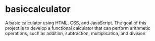 # basiccalculator
A basic calculator using HTML, CSS, and JavaScript. The goal of this project is to develop a functional calculator that can perform arithmetic operations, such as addition, subtraction, multiplication, and division.
